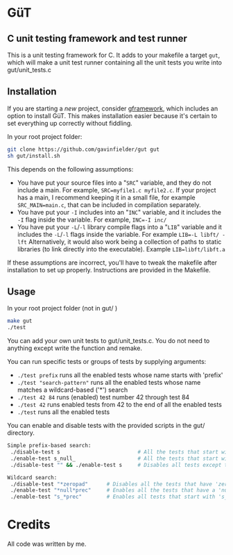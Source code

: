# GüT
## C unit testing framework and test runner

This is a unit testing framework for C. It adds to your makefile a target `gut`, which will make a unit test runner containing all the unit tests you write into gut/unit\_tests.c

## Installation

If you are starting a _new_ project, consider [gframework](https://github.com/gavinfielder/gframework), which includes an option to install GüT. This makes installation easier because it's certain to set everything up correctly without fiddling.

In your root project folder:
```bash
git clone https://github.com/gavinfielder/gut gut
sh gut/install.sh
```
This depends on the following assumptions:
 - You have put your source files into a "`SRC`" variable, and they do not include a main. For example, `SRC=myfile1.c myfile2.c`. If your project has a main, I recommend keeping it in a small file, for example `SRC_MAIN=main.c`, that can be included in compilation separately. 
 - You have put your `-I` includes into an "`INC`" variable, and it includes the `-I` flag inside the variable. For example, `INC=-I inc/`  
 - You have put your `-L`/`-l` library compile flags into a "`LIB`" variable and it includes the `-L`/`-l` flags inside the variable. For example `LIB=-L libft/ -lft` Alternatively, it would also work being a collection of paths to static libraries (to link directly into the executable). Example `LIB=libft/libft.a`  

If these assumptions are incorrect, you'll have to tweak the makefile after installation to set up properly. Instructions are provided in the Makefile.  

## Usage

In your root project folder (not in gut/ )
```bash
make gut
./test
```
You can add your own unit tests to gut/unit\_tests.c. You do not need to anything except write the function and remake.

You can run specific tests or groups of tests by supplying arguments:
 - `./test prefix` runs all the enabled tests whose name starts with 'prefix'
 - `./test "search-pattern"` runs all the enabled tests whose name matches a wildcard-based ('\*') search
 - `./test 42 84` runs (enabled) test number 42 through test 84
 - `./test 42` runs enabled tests from 42 to the end of all the enabled tests
 - `./test` runs all the enabled tests

You can enable and disable tests with the provided scripts in the gut/ directory.

```bash
Simple prefix-based search:
 ./disable-test s                         # All the tests that start with 's' are disabled
 ./enable-test s_null_                    # All the tests that start with 's_null_' are enabled
 ./disable-test "" && ./enable-test s     # Disables all tests except tests that start with 's'

Wildcard search:
 ./disable-test "*zeropad"      # Disables all the tests that have 'zeropad' anywhere in the name
 ./enable-test "*null*prec"     # Enables all the tests that have a 'null' followed by a 'prec'
 ./enable-test "s_*prec"        # Enables all tests that start with 's_' and have a 'prec' in the name
```

# Credits

All code was written by me.
